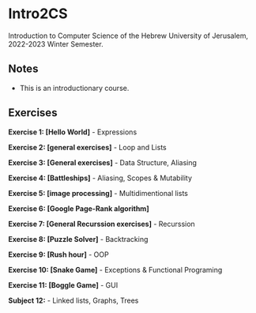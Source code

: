 # Intro2CS
Introduction to Computer Science of the Hebrew University of Jerusalem, 2022-2023 Winter Semester.


## Notes

- This is an introductionary course.

## Exercises


**Exercise 1: [Hello World]** - Expressions

**Exercise 2: [general exercises]** - Loop and Lists

**Exercise 3: [General exercises]** - Data Structure, Aliasing

**Exercise 4: [Battleships]** - Aliasing, Scopes & Mutability

**Exercise 5: [image processing]** - Multidimentional lists


**Exercise 6: [Google Page-Rank algorithm]**

**Exercise 7: [General Recurssion exercises]** - Recurssion

**Exercise 8: [Puzzle Solver]** - Backtracking

**Exercise 9: [Rush hour]** - OOP

**Exercise 10: [Snake Game]** - Exceptions & Functional Programing


**Exercise 11: [Boggle Game]** - GUI

**Subject 12:** - Linked lists, Graphs, Trees

